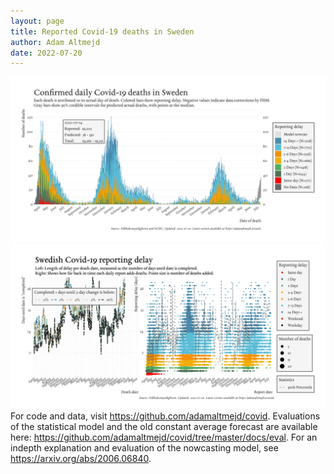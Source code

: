 ```yaml
---
layout: page
title: Reported Covid-19 deaths in Sweden
author: Adam Altmejd
date: 2022-07-20
---
```


![Graph of Swedish Covid-19 deaths with reporting delay.](deaths_lag_sweden_2022-07-20.png "Swedish Covid-19 deaths.")
![Graph of Swedish Covid-19 reporting delay in daily deaths.](lag_trend_sweden_2022-07-20.png "Trend in Swedish Covid-19 mortality reporting delay.")
For code and data, visit <https://github.com/adamaltmejd/covid>.
Evaluations of the statistical model and the old constant average forecast are available here: <https://github.com/adamaltmejd/covid/tree/master/docs/eval>.
For an indepth explanation and evaluation of the nowcasting model, see <https://arxiv.org/abs/2006.06840>.

